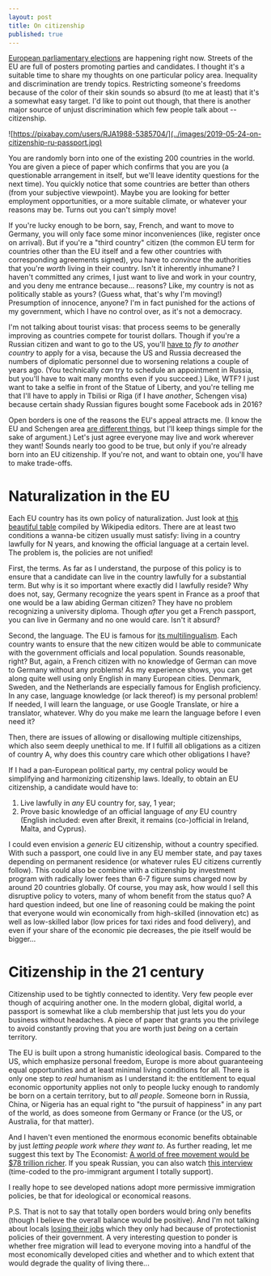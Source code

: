 ```yaml
---
layout: post
title: On citizenship
published: true
---
```


[European parliamentary elections](https://en.wikipedia.org/wiki/2019_European_Parliament_election) are happening right now.
Streets of the EU are full of posters promoting parties and candidates.
I thought it's a suitable time to share my thoughts on one particular policy area.
Inequality and discrimination are trendy topics.
Restricting someone's freedoms because of the color of their skin sounds so absurd (to me at least) that it's a somewhat easy target.
I'd like to point out though, that there is another major source of unjust discrimination which few people talk about -- citizenship.

 ![https://pixabay.com/users/RJA1988-5385704/](../images/2019-05-24-on-citizenship-ru-passport.jpg)

You are randomly born into one of the existing 200 countries in the world.
You are given a piece of paper which confirms that you are you (a questionable arrangement in itself, but we'll leave identity questions for the next time).
You quickly notice that some countries are better than others (from your subjective viewpoint).
Maybe you are looking for better employment opportunities, or a more suitable climate, or whatever your reasons may be.
Turns out you can't simply move!

If you're lucky enough to be born, say, French, and want to move to Germany, you will only face some minor inconveniences (like, register once on arrival).
But if you're a "third country" citizen (the common EU term for countries other than the EU itself and a few other countries with corresponding agreements signed), you have to _convince_ the authorities that you're _worth_ living in their country.
Isn't it inherently inhumane?
I haven't committed any crimes, I just want to live and work in your country, and you deny me entrance because... reasons?
Like, my country is not as politically stable as yours?
(Guess what, that's why I'm moving!)
Presumption of innocence, anyone?
I'm in fact punished for the actions of my government, which I have no control over, as it's not a democracy.

I'm not talking about tourist visas: that process seems to be generally improving as countries compete for tourist dollars.
Though if you're a Russian citizen and want to go to the US, you'll [have to](https://www.kommersant.ru/doc/3753760) _fly to another country_ to apply for a visa, because the US and Russia decreased the numbers of diplomatic personnel due to worsening relations a couple of years ago.
(You technically _can_ try to schedule an appointment in Russia, but you'll have to wait many months even if you succeed.)
Like, WTF?
I just want to take a selfie in front of the Statue of Liberty, and you're telling me that I'll have to apply in Tbilisi or Riga (if I have _another_, Schengen visa) because certain shady Russian figures bought some Facebook ads in 2016?

Open borders is one of the reasons the EU's appeal attracts me.
(I know the EU and Schengen area [are different things](https://www.youtube.com/watch?v=O37yJBFRrfg), but I'll keep things simple for the sake of argument.)
Let's just agree everyone may live and work wherever they want!
Sounds nearly too good to be true, but only if you're already born into an EU citizenship.
If you're not, and want to obtain one, you'll have to make trade-offs.

# Naturalization in the EU

Each EU country has its own policy of naturalization.
Just look at [this beautiful table](https://en.wikipedia.org/wiki/Citizenship_of_the_European_Union) compiled by Wikipedia editors.
There are at least two conditions a wanna-be citizen usually must satisfy: living in a country lawfully for N years, and knowing the official language at a certain level.
The problem is, the policies are not unified!

First, the terms.
As far as I understand, the purpose of this policy is to ensure that a candidate can live in the country lawfully for a substantial term.
But why is it so important where exactly did I lawfully reside?
Why does not, say, Germany recognize the years spent in France as a proof that one would be a law abiding German citizen?
They have no problem recognizing a university diploma.
Though _after_ you get a French passport, you can live in Germany and no one would care.
Isn't it absurd?

Second, the language.
The EU is famous for [its multilingualism](https://en.wikipedia.org/wiki/Languages_of_the_European_Union).
Each country wants to ensure that the new citizen would be able to communicate with the government officials and local population.
Sounds reasonable, right?
But, again, a French citizen with no knowledge of German can move to Germany without any problems!
As my experience shows, you can get along quite well using only English in many European cities.
Denmark, Sweden, and the Netherlands are especially famous for English proficiency.
In any case, language knowledge (or lack thereof) is my personal problem!
If needed, I will learn the language, or use Google Translate, or hire a translator, whatever.
Why do you make me learn the language before I even need it?

Then, there are issues of allowing or disallowing multiple citizenships, which also seem deeply unethical to me.
If I fulfill all obligations as a citizen of country A, why does this country care which other obligations I have?

If I had a pan-European political party, my central policy would be simplifying and harmonizing citizenship laws.
Ideally, to obtain an EU citizenship, a candidate would have to:

1. Live lawfully in _any_ EU country for, say, 1 year;
1. Prove basic knowledge of an official language of _any_ EU country (English included: even after Brexit, it remains (co-)official in Ireland, Malta, and Cyprus).

I could even envision a _generic_ EU citizenship, without a country specified.
With such a passport, one could live in any EU member state, and pay taxes depending on permanent residence (or whatever rules EU citizens currently follow).
This could also be combine with a citizenship by investment program with radically lower fees than 6-7 figure sums charged now by around 20 countries globally.
Of course, you may ask, how would I sell this disruptive policy to voters, many of whom benefit from the status quo?
A hard question indeed, but one line of reasoning could be making the point that everyone would win economically from high-skilled (innovation etc) as well as low-skilled labor (low prices for taxi rides and food delivery), and even if your share of the economic pie decreases, the pie itself would be bigger...


# Citizenship in the 21 century

Citizenship used to be tightly connected to identity.
Very few people ever though of acquiring another one.
In the modern global, digital world, a passport is somewhat like a club membership that just lets you do your business without headaches.
A piece of paper that grants you the privilege to avoid constantly proving that you are worth just _being_ on a certain territory.

The EU is built upon a strong humanistic ideological basis.
Compared to the US, which emphasize personal freedom, Europe is more about guaranteeing equal opportunities and at least minimal living conditions for all.
There is only one step to _real_ humanism as I understand it: the entitlement to equal economic opportunity applies not only to people lucky enough to randomly be born on a certain territory, but to _all people_.
Someone born in Russia, China, or Nigeria has an equal right to "the pursuit of happiness" in any part of the world, as does someone from Germany or France (or the US, or Australia, for that matter).

And I haven't even mentioned the enormous economic benefits obtainable by just _letting people work where they want to_.
As further reading, let me suggest this text by The Economist: [A world of free movement would be $78 trillion richer](https://www.economist.com/the-world-if/2017/07/13/a-world-of-free-movement-would-be-78-trillion-richer).
If you speak Russian, you can also watch [this interview](https://www.youtube.com/watch?v=cwy2OGQ6sng&feature=youtu.be&t=613) (time-coded to the pro-immigrant argument I totally support).

I really hope to see developed nations adopt more permissive immigration policies, be that for ideological or economical reasons.

P.S. That is not to say that totally open borders would bring only benefits (though I believe the overall balance would be positive).
And I'm not talking about locals [losing their jobs](https://www.youtube.com/watch?v=toL1tXrLA1c) which they only had because of protectionist policies of their government.
A very interesting question to ponder is whether free migration will lead to everyone moving into a handful of the most economically developed cities and whether and to which extent that would degrade the quality of living there...


